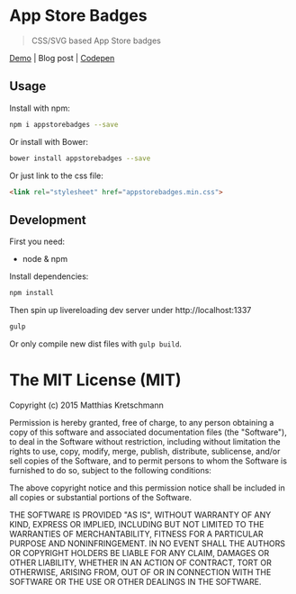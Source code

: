 # App Store Badges

> CSS/SVG based App Store badges

[Demo](http://lab.kremalicious.com/appstorebadges/) | Blog post | [Codepen](http://codepen.io/kremalicious/details/EVVraP/)


## Usage

Install with npm:

```bash
npm i appstorebadges --save
```

Or install with Bower:

```bash
bower install appstorebadges --save
```

Or just link to the css file:

```html
<link rel="stylesheet" href="appstorebadges.min.css">
```


## Development

First you need:

- node & npm

Install dependencies:

```bash
npm install
```

Then spin up livereloading dev server under http://localhost:1337

```bash
gulp
```

Or only compile new dist files with `gulp build`.


# The MIT License (MIT)

Copyright (c) 2015 Matthias Kretschmann

Permission is hereby granted, free of charge, to any person obtaining a copy
of this software and associated documentation files (the "Software"), to deal
in the Software without restriction, including without limitation the rights
to use, copy, modify, merge, publish, distribute, sublicense, and/or sell
copies of the Software, and to permit persons to whom the Software is
furnished to do so, subject to the following conditions:

The above copyright notice and this permission notice shall be included in
all copies or substantial portions of the Software.

THE SOFTWARE IS PROVIDED "AS IS", WITHOUT WARRANTY OF ANY KIND, EXPRESS OR
IMPLIED, INCLUDING BUT NOT LIMITED TO THE WARRANTIES OF MERCHANTABILITY,
FITNESS FOR A PARTICULAR PURPOSE AND NONINFRINGEMENT. IN NO EVENT SHALL THE
AUTHORS OR COPYRIGHT HOLDERS BE LIABLE FOR ANY CLAIM, DAMAGES OR OTHER
LIABILITY, WHETHER IN AN ACTION OF CONTRACT, TORT OR OTHERWISE, ARISING FROM,
OUT OF OR IN CONNECTION WITH THE SOFTWARE OR THE USE OR OTHER DEALINGS IN
THE SOFTWARE.
